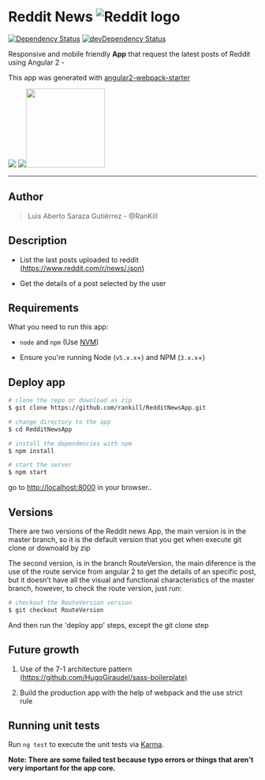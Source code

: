 
# **Reddit News**  ![Reddit logo](http://www.uidownload.com/files/399/442/364/logo-reddit-social-social-media-icon.png)

[![Dependency Status](https://david-dm.org/rankill/RedditNewsApp/status.svg)](https://david-dm.org/rankill/RedditNewsApp#info=dependencies)  [![devDependency Status](https://david-dm.org/rankill/RedditNewsApp/dev-status.svg)](https://david-dm.org/rankill/RedditNewsApp#info=devDependencies)

Responsive and mobile friendly **App** that request the latest posts of Reddit using Angular 2 -

This app was generated with  [angular2-webpack-starter](https://angularclass.github.io/angular2-webpack-starter/)

[![](http://www.brentcsutoras.com/wp-content/uploads/2009/01/alienflap.gif)](https://www.reddit.com/)  [![](https://johnpapa.gallerycdn.vsassets.io/extensions/johnpapa/angular2/1.0.2/1475237564342/Microsoft.VisualStudio.Services.Icons.Default)](https://angular.io/)[<img src="https://s3.amazonaws.com/media-p.slid.es/uploads/193062/images/1934626/webpack.png" data-canonical-src="https://s3.amazonaws.com/media-p.slid.es/uploads/193062/images/1934626/webpack.png" width="160" />](https://webpack.github.io/)

----------

## <i class="icon-user"></i> Author
> Luis Aberto Saraza Gutiérrez - @RanKill


## <i class="icon-file"></i> Description
* List the last posts uploaded to reddit
[(https://www.reddit.com/r/news/.json)](%28https://www.reddit.com/r/news/.json%29)

* Get the details of a post selected by the user

## <i class="icon-book"></i>Requirements
What you need to run this app:

  * `node` and `npm` (Use [NVM](https://github.com/creationix/nvm))

  * Ensure you're running Node (`v5.x.x`+) and NPM (`3.x.x`+)


## <i class="icon-upload"></i> Deploy app

```bash
# clone the repo or download as zip
$ git clone https://github.com/rankill/RedditNewsApp.git

# change directory to the app
$ cd RedditNewsApp

# install the dependencies with npm
$ npm install

# start the server
$ npm start
```
go to [http://localhost:8000](http://localhost:8000) in your browser..


## <i class="icon-folder"></i>Versions

There are two versions of the Reddit news App, the main version is in the master branch, so it is the default version that you get when execute git clone or downoald by zip

The second version, is in the branch RouteVersion, the main diference is the use of the route service from angular 2 to get the details of an specific post, but it doesn’t have all the visual and functional characteristics of the master branch, however, to check the route version, just run:

```bash
# checkout the RouteVersion version
$ git checkout RouteVersion
```

And then run the 'deploy app' steps, except the git clone step

## <i class="icon-folder-open"></i>Future growth

 1. Use of the 7-1 architecture pattern
 [(https://github.com/HugoGiraudel/sass-boilerplate)](https://github.com/HugoGiraudel/sass-boilerplate)

 2. Build the production app with the help of webpack and the use strict rule

## <i class="icon-hdd"></i> Running unit tests

Run `ng test` to execute the unit tests via [Karma](https://karma-runner.github.io).

**Note: There are some failed test because typo errors or things that aren't very important for the app core.**
